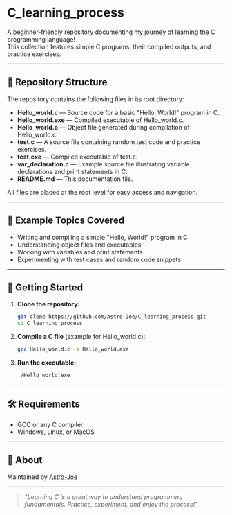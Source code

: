 # C_learning_process

A beginner-friendly repository documenting my journey of learning the C programming language!  
This collection features simple C programs, their compiled outputs, and practice exercises.

---

## 📁 Repository Structure

The repository contains the following files in its root directory:

- **Hello_world.c** — Source code for a basic "Hello, World!" program in C.
- **Hello_world.exe** — Compiled executable of Hello_world.c.
- **Hello_world.o** — Object file generated during compilation of Hello_world.c.
- **test.c** — A source file containing random test code and practice exercises.
- **test.exe** — Compiled executable of test.c.
- **var_declaration.c** — Example source file illustrating variable declarations and print statements in C.
- **README.md** — This documentation file.

All files are placed at the root level for easy access and navigation.

---

## 📝 Example Topics Covered

- Writing and compiling a simple "Hello, World!" program in C
- Understanding object files and executables
- Working with variables and print statements
- Experimenting with test cases and random code snippets

---

## 🚀 Getting Started

1. **Clone the repository:**
   ```bash
   git clone https://github.com/Astro-Joe/C_learning_process.git
   cd C_learning_process
   ```
2. **Compile a C file** (example for Hello_world.c):
   ```bash
   gcc Hello_world.c -o Hello_world.exe
   ```
3. **Run the executable:**
   ```bash
   ./Hello_world.exe
   ```

---

## 🛠️ Requirements

- GCC or any C compiler
- Windows, Linux, or MacOS

---

## 🙋 About

Maintained by [Astro-Joe](https://github.com/Astro-Joe)

---

> _“Learning C is a great way to understand programming fundamentals. Practice, experiment, and enjoy the process!”_

